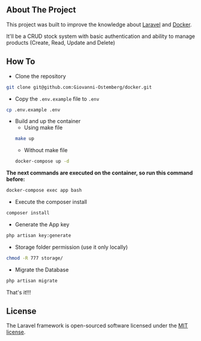 ## About The Project

This project was built to improve the knowledge about [Laravel](https://laravel.com) and [Docker](https://www.docker.com/).

It'll be a CRUD stock system with basic authentication and ability to manage products (Create, Read, Update and Delete) 


## How To

- Clone the repository
```bash
git clone git@github.com:Giovanni-Ostemberg/docker.git
```
- Copy the `.env.example` file to `.env`
```bash
cp .env.example .env
```
- Build and up the container
    * Using make file
    ```bash
    make up
    ```
    * Without make file
    ```bash
    docker-compose up -d
    ```
**The next commands are executed on the container, so run this command before:**
```bash
docker-compose exec app bash
```

- Execute the composer install
```bash
composer install
```
- Generate the App key
```bash
php artisan key:generate
```
- Storage folder permission (use it only locally)
```bash
chmod -R 777 storage/
```
- Migrate the Database
```bash
php artisan migrate
```

That's it!!!

## License

The Laravel framework is open-sourced software licensed under the [MIT license](https://opensource.org/licenses/MIT).
